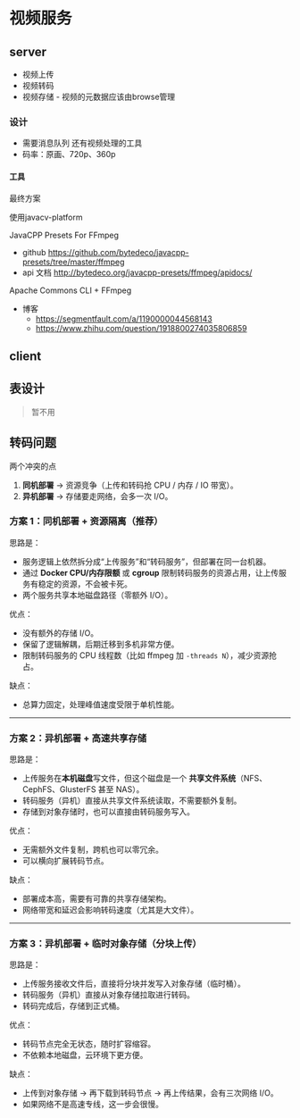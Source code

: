 # 视频服务

## server

- 视频上传
- 视频转码
- 视频存储 - 视频的元数据应该由browse管理

### 设计

- 需要消息队列 还有视频处理的工具
- 码率：原画、720p、360p

#### 工具

最终方案

使用javacv-platform

JavaCPP Presets For FFmpeg

- github https://github.com/bytedeco/javacpp-presets/tree/master/ffmpeg
- api 文档 http://bytedeco.org/javacpp-presets/ffmpeg/apidocs/

Apache Commons CLI + FFmpeg

- 博客
  - https://segmentfault.com/a/1190000044568143
  - https://www.zhihu.com/question/1918800274035806859

## client

## 表设计

> 暂不用

## 转码问题

两个冲突的点

1. **同机部署** → 资源竞争（上传和转码抢 CPU / 内存 / IO 带宽）。
2. **异机部署** → 存储要走网络，会多一次 I/O。

### **方案 1：同机部署 + 资源隔离（推荐）**

思路是：

* 服务逻辑上依然拆分成“上传服务”和“转码服务”，但部署在同一台机器。
* 通过 **Docker CPU/内存限额** 或 **cgroup** 限制转码服务的资源占用，让上传服务有稳定的资源，不会被卡死。
* 两个服务共享本地磁盘路径（零额外 I/O）。

优点：

* 没有额外的存储 I/O。
* 保留了逻辑解耦，后期迁移到多机非常方便。
* 限制转码服务的 CPU 线程数（比如 ffmpeg 加 `-threads N`），减少资源抢占。

缺点：

* 总算力固定，处理峰值速度受限于单机性能。

---

### **方案 2：异机部署 + 高速共享存储**

思路是：

* 上传服务在**本机磁盘**写文件，但这个磁盘是一个 **共享文件系统**（NFS、CephFS、GlusterFS 甚至 NAS）。
* 转码服务（异机）直接从共享文件系统读取，不需要额外复制。
* 存储到对象存储时，也可以直接由转码服务写入。

优点：

* 无需额外文件复制，跨机也可以零冗余。
* 可以横向扩展转码节点。

缺点：

* 部署成本高，需要有可靠的共享存储架构。
* 网络带宽和延迟会影响转码速度（尤其是大文件）。

---

### **方案 3：异机部署 + 临时对象存储（分块上传）**

思路是：

* 上传服务接收文件后，直接将分块并发写入对象存储（临时桶）。
* 转码服务（异机）直接从对象存储拉取进行转码。
* 转码完成后，存储到正式桶。

优点：

* 转码节点完全无状态，随时扩容缩容。
* 不依赖本地磁盘，云环境下更方便。

缺点：

* 上传到对象存储 → 再下载到转码节点 → 再上传结果，会有三次网络 I/O。
* 如果网络不是高速专线，这一步会很慢。

